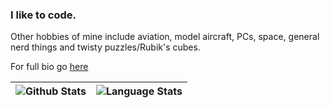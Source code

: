 ### I like to code.

Other hobbies of mine include aviation, model aircraft, PCs, space, general nerd things and twisty puzzles/Rubik's cubes.

For full bio go [here](https://github.com/ThatCoolCoder/ThatCoolCoder/blob/main/bio.md)

| ![Github Stats](https://github-readme-stats.vercel.app/api?username=ThatCoolCoder&show_icons=true) | ![Language Stats](https://github-readme-stats.vercel.app/api/top-langs/?username=ThatCoolCoder&layout=compact&langs_count=8) |
| ------------------------------------------------------------------------------------------------- | --------------------------------------------------------------------------------------------------------------------------- |
